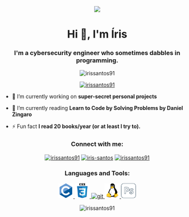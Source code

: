 <div align="center"><img src="https://media.giphy.com/media/dNgK7Ws7y176U/giphy.gif"></div>

<h1 align="center">Hi 👋, I'm Íris</h1>
<h3 align="center">I'm a cybersecurity engineer who sometimes dabbles in programming.<br></h3>

<p align="center"> <img src="https://komarev.com/ghpvc/?username=irissantos91&label=Profile%20views&color=0e75b6&style=flat" alt="irissantos91" /> </p>

<p align="center"> <a href="https://github-profile-trophy.vercel.app/?username=irissantos91&theme=dracula"><img src="https://github-profile-trophy.vercel.app/?username=irissantos91&theme=dracula" alt="irissantos91" /></a> </p>

- 🔭 I’m currently working on **super-secret personal projects**

- 🌱 I’m currently reading **Learn to Code by Solving Problems by Daniel Zingaro**

- ⚡ Fun fact **I read 20 books/year (or at least I try to).**

<h3 align="center">Connect with me:</h3>
<p align="center">
<a href="[https://www.codewars.com/users/irissantos91]" target="blank"><img align="center" src="[https://raw.githubusercontent.com/rahuldkjain/github-profile-readme-generator/master/src/images/icons/Social/codewars.svg](https://github.com/codewars/branding/blob/master/light-text-logo.png)" alt="irissantos91" height="30" width="40" /></a>
<a href="https://linkedin.com/in/iris-santos" target="blank"><img align="center" src="https://raw.githubusercontent.com/rahuldkjain/github-profile-readme-generator/master/src/images/icons/Social/linked-in-alt.svg" alt="iris-santos" height="30" width="40" /></a>
<a href="https://stackoverflow.com/users/irissantos91" target="blank"><img align="center" src="https://raw.githubusercontent.com/rahuldkjain/github-profile-readme-generator/master/src/images/icons/Social/stack-overflow.svg" alt="irissantos91" height="30" width="40" /></a>
</p>

<h3 align="center">Languages and Tools:</h3>
<p align="center"> <a href="https://www.cprogramming.com/" target="_blank" rel="noreferrer"> <img src="https://raw.githubusercontent.com/devicons/devicon/master/icons/c/c-original.svg" alt="c" width="40" height="40"/> </a> <a href="https://www.w3schools.com/css/" target="_blank" rel="noreferrer"> <img src="https://raw.githubusercontent.com/devicons/devicon/master/icons/css3/css3-original-wordmark.svg" alt="css3" width="40" height="40"/> </a> <a href="https://git-scm.com/" target="_blank" rel="noreferrer"> <img src="https://www.vectorlogo.zone/logos/git-scm/git-scm-icon.svg" alt="git" width="40" height="40"/> </a> <a href="https://www.linux.org/" target="_blank" rel="noreferrer"> <img src="https://raw.githubusercontent.com/devicons/devicon/master/icons/linux/linux-original.svg" alt="linux" width="40" height="40"/> </a> <a href="https://www.photoshop.com/en" target="_blank" rel="noreferrer"> <img src="https://raw.githubusercontent.com/devicons/devicon/master/icons/photoshop/photoshop-line.svg" alt="photoshop" width="40" height="40"/> </a> </p>

<p align="center"><img align="center" src="https://github-readme-stats.vercel.app/api/top-langs?username=irissantos91&show_icons=true&locale=en&layout=compact" alt="irissantos91" /></p>
